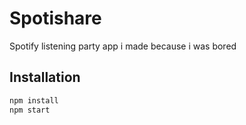 # Spotishare

Spotify listening party app i made because i was bored

## Installation

```bash
npm install
npm start
```